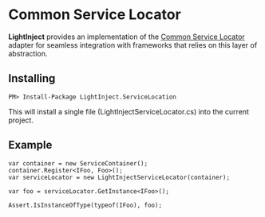 # Common Service Locator #

**LightInject** provides an implementation of the [Common Service Locator](http://commonservicelocator.codeplex.com/) adapter for seamless integration with frameworks that relies on this layer of abstraction.

## Installing ##

<div class="nuget-badge" >
   <p>
         <code>PM&gt; Install-Package LightInject.ServiceLocation </code>
   </p>
</div>

This will install a single file (LightInjectServiceLocator.cs) into the current project.


## Example ##

    var container = new ServiceContainer();
    container.Register<IFoo, Foo>();
    var serviceLocator = new LightInjectServiceLocator(container);

    var foo = serviceLocator.GetInstance<IFoo>();

    Assert.IsInstanceOfType(typeof(IFoo), foo);

